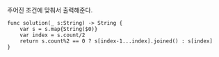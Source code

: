 주어진 조건에 맞춰서 출력해준다.   
```
func solution(_ s:String) -> String {
    var s = s.map{String($0)}
    var index = s.count/2
    return s.count%2 == 0 ? s[index-1...index].joined() : s[index]
}
```
